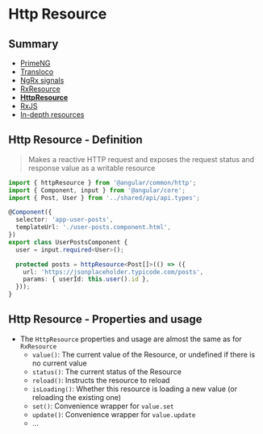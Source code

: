 # Http Resource

<!-- .slide: class="page-title" -->



## Summary

<!-- .slide: class="toc" -->

- [PrimeNG](#/1)
- [Transloco](#/2)
- [NgRx signals](#/3)
- [RxResource](#/4)
- **[HttpResource](#/5)**
- [RxJS](#/6)
- [In-depth resources](#/7)



## Http Resource - Definition

> Makes a reactive HTTP request and exposes the request status and response value as a writable resource

```ts
import { httpResource } from '@angular/common/http';
import { Component, input } from '@angular/core';
import { Post, User } from '../shared/api/api.types';

@Component({
  selector: 'app-user-posts',
  templateUrl: './user-posts.component.html',
})
export class UserPostsComponent {
  user = input.required<User>();

  protected posts = httpResource<Post[]>(() => ({
    url: 'https://jsonplaceholder.typicode.com/posts',
    params: { userId: this.user().id },
  }));
}
```



## Http Resource - Properties and usage

- The `HttpResource` properties and usage are almost the same as for `RxResource`
  - `value()`: The current value of the Resource, or undefined if there is no current value
  - `status()`: The current status of the Resource
  - `reload()`: Instructs the resource to reload
  - `isLoading()`: Whether this resource is loading a new value (or reloading the existing one)
  - `set()`: Convenience wrapper for `value.set`
  - `update()`: Convenience wrapper for `value.update`
  - ...



<!-- .slide: class="page-questions" -->



<!-- .slide: class="page-tp5" -->
